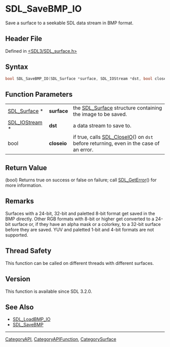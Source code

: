 # SDL_SaveBMP_IO

Save a surface to a seekable SDL data stream in BMP format.

## Header File

Defined in [<SDL3/SDL_surface.h>](https://github.com/libsdl-org/SDL/blob/main/include/SDL3/SDL_surface.h)

## Syntax

```c
bool SDL_SaveBMP_IO(SDL_Surface *surface, SDL_IOStream *dst, bool closeio);
```

## Function Parameters

|                                |             |                                                                                                      |
| ------------------------------ | ----------- | ---------------------------------------------------------------------------------------------------- |
| [SDL_Surface](SDL_Surface) *   | **surface** | the [SDL_Surface](SDL_Surface) structure containing the image to be saved.                           |
| [SDL_IOStream](SDL_IOStream) * | **dst**     | a data stream to save to.                                                                            |
| bool                           | **closeio** | if true, calls [SDL_CloseIO](SDL_CloseIO)() on `dst` before returning, even in the case of an error. |

## Return Value

(bool) Returns true on success or false on failure; call
[SDL_GetError](SDL_GetError)() for more information.

## Remarks

Surfaces with a 24-bit, 32-bit and paletted 8-bit format get saved in the
BMP directly. Other RGB formats with 8-bit or higher get converted to a
24-bit surface or, if they have an alpha mask or a colorkey, to a 32-bit
surface before they are saved. YUV and paletted 1-bit and 4-bit formats are
not supported.

## Thread Safety

This function can be called on different threads with different surfaces.

## Version

This function is available since SDL 3.2.0.

## See Also

- [SDL_LoadBMP_IO](SDL_LoadBMP_IO)
- [SDL_SaveBMP](SDL_SaveBMP)

----
[CategoryAPI](CategoryAPI), [CategoryAPIFunction](CategoryAPIFunction), [CategorySurface](CategorySurface)

